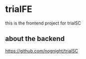 # trialFE
this is the frontend project for trialSC

## about the backend
https://github.com/nognight/trialSC
